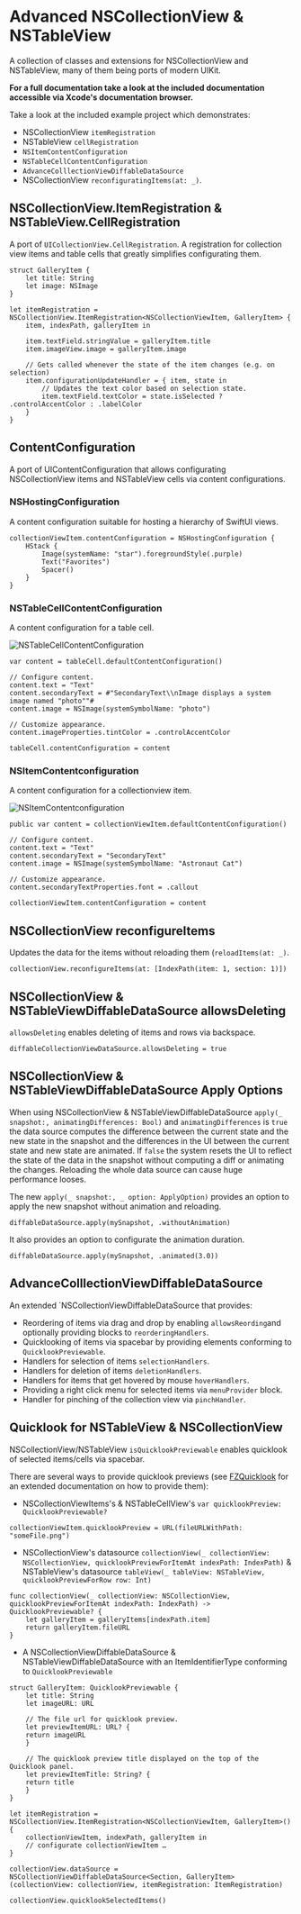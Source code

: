 # Advanced NSCollectionView & NSTableView

A collection of classes and extensions for NSCollectionView and NSTableView, many of them being ports of modern UIKit.

**For a full documentation take a look at the included documentation accessible via Xcode's documentation browser.**

Take a look at the included example project which demonstrates:
- NSCollectionView `itemRegistration`
- NSTableView `cellRegistration`
- `NSItemContentConfiguration`
- `NSTableCellContentConfiguration`
- `AdvanceColllectionViewDiffableDataSource`
- NSCollectionView `reconfiguratingItems(at: _)`.

## NSCollectionView.ItemRegistration & NSTableView.CellRegistration
A port of `UICollectionView.CellRegistration`. A registration for collection view items and table cells that greatly simplifies  configurating them.
```
struct GalleryItem {
    let title: String
    let image: NSImage
}

let itemRegistration = NSCollectionView.ItemRegistration<NSCollectionViewItem, GalleryItem> { 
    item, indexPath, galleryItem in

    item.textField.stringValue = galleryItem.title
    item.imageView.image = galleryItem.image
    
    // Gets called whenever the state of the item changes (e.g. on selection)
    item.configurationUpdateHandler = { item, state in
        // Updates the text color based on selection state.
        item.textField.textColor = state.isSelected ? .controlAccentColor : .labelColor
    }
}
```

## ContentConfiguration
A port of UIContentConfiguration that allows configurating NSCollectionView items and NSTableView cells via content configurations.

### NSHostingConfiguration
A content configuration suitable for hosting a hierarchy of SwiftUI views.
```
collectionViewItem.contentConfiguration = NSHostingConfiguration {
    HStack {
        Image(systemName: "star").foregroundStyle(.purple)
        Text("Favorites")
        Spacer()
    }
}
```
### NSTableCellContentConfiguration
A content configuration for a table cell.

![NSTableCellContentConfiguration](https://raw.githubusercontent.com/flocked/AdvancedCollectionTableView/main/Sources/AdvancedCollectionTableView/Documentation/NSTableCellContentConfiguration.png)
 ```
 var content = tableCell.defaultContentConfiguration()

 // Configure content.
 content.text = "Text"
 content.secondaryText = #"SecondaryText\\nImage displays a system image named "photo""#
 content.image = NSImage(systemSymbolName: "photo")

 // Customize appearance.
 content.imageProperties.tintColor = .controlAccentColor

 tableCell.contentConfiguration = content
 ```
 
 ### NSItemContentconfiguration
A content configuration for a collectionview item.

![NSItemContentconfiguration](https://raw.githubusercontent.com/flocked/AdvancedCollectionTableView/main/Sources/AdvancedCollectionTableView/Documentation/NSItemContentConfiguration.png)
 ```
 public var content = collectionViewItem.defaultContentConfiguration()

 // Configure content.
 content.text = "Text"
 content.secondaryText = "SecondaryText"
 content.image = NSImage(systemSymbolName: "Astronaut Cat")

 // Customize appearance.
 content.secondaryTextProperties.font = .callout

 collectionViewItem.contentConfiguration = content
 ```

## NSCollectionView reconfigureItems
Updates the data for the items without reloading them (`reloadItems(at: _)`.
```
collectionView.reconfigureItems(at: [IndexPath(item: 1, section: 1)])
```

## NSCollectionView & NSTableViewDiffableDataSource allowsDeleting
`allowsDeleting` enables deleting of items and rows via backspace.
 ```
 diffableCollectionViewDataSource.allowsDeleting = true
 ```
 
## NSCollectionView & NSTableViewDiffableDataSource Apply Options
When using NSCollectionView & NSTableViewDiffableDataSource `apply(_ snapshot:, animatingDifferences: Bool)` and `animatingDifferences` is `true` the data source computes the difference between the current state and the new state in the snapshot and the differences in the UI between the current state and new state are animated. If `false` the system resets the UI to reflect the state of the data in the snapshot without computing a diff or animating the changes. Reloading the whole data source can cause huge performance looses.

The new `apply(_ snapshot:, _ option: ApplyOption)` provides an option to apply the new snapshot without animation and reloading.

 ```
 diffableDataSource.apply(mySnapshot, .withoutAnimation)
 ```
 
 It also provides an option to configurate the animation duration.
 ```
 diffableDataSource.apply(mySnapshot, .animated(3.0))
 ```
 
## AdvanceColllectionViewDiffableDataSource
An extended `NSCollectionViewDiffableDataSource that provides:

 - Reordering of items via drag and drop by enabling `allowsReording`and optionally providing blocks to `reorderingHandlers`.
 - Quicklooking of items via spacebar by providing elements conforming to `QuicklookPreviewable`.
 - Handlers for selection of items `selectionHandlers`.
 - Handlers for deletion of items `deletionHandlers`.
 - Handlers for items that get hovered by mouse `hoverHandlers`.
 - Providing a right click menu for selected items via `menuProvider` block.
 - Handler for pinching of the collection view via `pinchHandler`.

## Quicklook for NSTableView & NSCollectionView
NSCollectionView/NSTableView `isQuicklookPreviewable` enables quicklook of selected items/cells via spacebar.

There are several ways to provide quicklook previews (see [FZQuicklook](https://github.com/flocked/FZQuicklook) for an extended documentation on how to provide them): 
- NSCollectionViewItems's & NSTableCellView's `var quicklookPreview: QuicklookPreviewable?`
```
collectionViewItem.quicklookPreview = URL(fileURLWithPath: "someFile.png")
```
- NSCollectionView's datasource `collectionView(_ collectionView: NSCollectionView, quicklookPreviewForItemAt indexPath: IndexPath)` & NSTableView's datasource `tableView(_ tableView: NSTableView, quicklookPreviewForRow row: Int)`
```
func collectionView(_ collectionView: NSCollectionView, quicklookPreviewForItemAt indexPath: IndexPath) -> QuicklookPreviewable? {
    let galleryItem = galleryItems[indexPath.item]
    return galleryItem.fileURL
}
```
- A NSCollectionViewDiffableDataSource & NSTableViewDiffableDataSource with an ItemIdentifierType conforming to `QuicklookPreviewable`
```
struct GalleryItem: QuicklookPreviewable {
    let title: String
    let imageURL: URL
    
    // The file url for quicklook preview.
    let previewItemURL: URL? {
    return imageURL
    }
    
    // The quicklook preview title displayed on the top of the Quicklook panel.
    let previewItemTitle: String? {
    return title
    }
}

let itemRegistration = NSCollectionView.ItemRegistration<NSCollectionViewItem, GalleryItem>() {
    collectionViewItem, indexPath, galleryItem in 
    // configurate collectionViewItem …
}
  
collectionView.dataSource = NSCollectionViewDiffableDataSource<Section, GalleryItem>(collectionView: collectionView, itemRegistration: ItemRegistration)

collectionView.quicklookSelectedItems()
```
